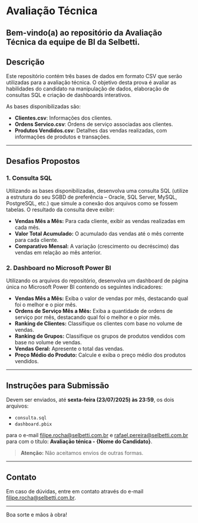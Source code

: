 # Avaliação Técnica

Bem-vindo(a) ao repositório da Avaliação Técnica da equipe de BI da Selbetti.
---

## Descrição

Este repositório contém três bases de dados em formato CSV que serão utilizadas para a avaliação técnica. O objetivo desta prova é avaliar as habilidades do candidato na manipulação de dados, elaboração de consultas SQL e criação de dashboards interativos.

As bases disponibilizadas são:

- **Clientes.csv**: Informações dos clientes.
- **Ordens Servico.csv**: Ordens de serviço associadas aos clientes.
- **Produtos Vendidos.csv**: Detalhes das vendas realizadas, com informações de produtos e transações.

---

## Desafios Propostos

### 1. Consulta SQL

Utilizando as bases disponibilizadas, desenvolva uma consulta SQL (utilize a estrutura do seu SGBD de preferência – Oracle, SQL Server, MySQL, PostgreSQL, etc.) que simule a conexão dos arquivos como se fossem tabelas. O resultado da consulta deve exibir:

- **Vendas Mês a Mês:** Para cada cliente, exibir as vendas realizadas em cada mês.
- **Valor Total Acumulado:** O acumulado das vendas até o mês corrente para cada cliente.
- **Comparativo Mensal:** A variação (crescimento ou decréscimo) das vendas em relação ao mês anterior.

### 2. Dashboard no Microsoft Power BI

Utilizando os arquivos do repositório, desenvolva um dashboard de página única no Microsoft Power BI contendo os seguintes indicadores:

- **Vendas Mês a Mês:** Exiba o valor de vendas por mês, destacando qual foi o melhor e o pior mês.
- **Ordens de Serviço Mês a Mês:** Exiba a quantidade de ordens de serviço por mês, destacando qual foi o melhor e o pior mês.
- **Ranking de Clientes:** Classifique os clientes com base no volume de vendas.
- **Ranking de Grupos:** Classifique os grupos de produtos vendidos com base no volume de vendas.
- **Vendas Geral:** Apresente o total das vendas.
- **Preço Médio do Produto:** Calcule e exiba o preço médio dos produtos vendidos.

---

## Instruções para Submissão

Devem ser enviados, até **sexta-feira (23/07/2025) às 23:59**, os dois arquivos:

- `consulta.sql`
- `dashboard.pbix`

para o e-mail [filipe.rocha@selbetti.com.br](mailto:filipe.rocha@selbetti.com.br) e [rafael.pereira@selbetti.com.br](mailto:rafael.pereira@selbetti.com.br) para com o título: **Avaliação ténica - {Nome do Candidato}**.

> **Atenção:** Não aceitamos envios de outras formas.

---

## Contato

Em caso de dúvidas, entre em contato através do e-mail [filipe.rocha@selbetti.com.br](mailto:filipe.rocha@selbetti.com.br).

---

Boa sorte e mãos à obra!
